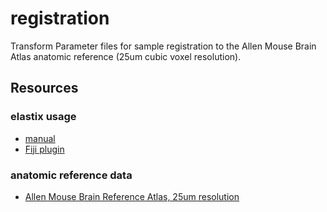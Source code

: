 # registration

Transform Parameter files for sample registration to the Allen Mouse Brain Atlas anatomic reference (25um cubic voxel resolution).


## Resources

### elastix usage
* [manual](https://elastix.lumc.nl/download/elastix-5.0.1-manual.pdf)
* [Fiji plugin](https://github.com/embl-cba/elastixWrapper)

### anatomic reference data
* [Allen Mouse Brain Reference Atlas, 25um resolution](http://atlas.brain-map.org)
